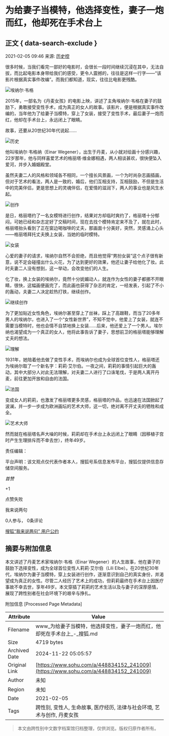 # 为给妻子当模特，他选择变性，妻子一炮而红，他却死在手术台上

## 正文 { data-search-exclude }


2021-02-05 09:46 来源: [历史控](https://www.sohu.com/a/448834152_241009?spm=smpc.content-abroad.content.1.1732251918003DURpOee)

很多时候，当我们看完一部好的电影时，会很长一段时间继续沉浸在其中，无法自拔，而比起电影本身带给我们的感受，更令人震撼的，往往是这样一行字——“该影片根据真实事件改编”。而我们都知道，现实，往往比电影更残酷。

![埃纳尔·韦格](https://p5.itc.cn/images01/20210205/6687eee7291c4a1ca0a807d9029a8174.jpeg)

2015年，一部名为《丹麦女孩》的电影上映，讲述了主角埃纳尔·韦格在妻子的鼓励下，勇敢接受变性手术，成为真正的女人的故事。该影片，便是根据真实事件改编的，当年他为了给妻子当模特，穿上了女装，接受了变性手术，最后妻子一炮而红，他却在手术台上，永远闭上了眼睛。

故事，还要从20世纪30年代说起……

![历史](https://p6.itc.cn/images01/20210205/5304199e96a6434bb756d3fc98309f2e.jpeg)

他叫埃纳尔·韦格纳（Einar Wegener），出生于丹麦，从小就对绘画十分感兴趣，22岁那年，他与同样喜爱艺术的格丽塔·维金娜相遇，两人相谈甚欢，很快便坠入爱河，并步入婚姻殿堂。

虽然夫妻二人的风格和领域各不相同，一个擅长风景画，一个为时尚杂志画插画，但对于艺术的看法，两人是一致的，婚后，他们互相支持，互相鼓励，不但是生活中的完美伴侣，更是思想上的灵魂伴侣，在爱情的滋润下，两人的事业也是风生水起。

![创作](https://p6.itc.cn/images01/20210205/f1c7e8cf884c4fe9bfb3393e660c4592.jpeg)

是日，格丽塔约了一名女模特进行创作，结果对方却临时爽约了，格丽塔十分郁闷，可她已经和杂志定好了交稿时间，现在去找个模特肯定来不及了，就在此时，格丽塔抬头看到了正在窗边喝咖啡的丈夫，那画面十分美好，突然，灵感涌上心头——格丽塔拜托丈夫换上女装，当她的临时模特。

![女装](https://p6.itc.cn/images01/20210205/f5f8b2ac1a7a4b74878e2e9f75b911ae.jpeg)

心爱的妻子的请求，埃纳尔自然不会拒绝，而且他觉得“男扮女装”这个点子很有新意，说不定会碰撞出什么火花，为了达到更好的效果，他还让妻子给他化了妆。此时夫妻二人没有想到，这一举动，会改变他们的人生。

化了妆，换上女装的埃纳尔，竟然十分妩媚动人，就连作为女性的妻子都挪不开眼睛，很快，这幅画便画完了，而此画也获得了杂志的肯定，一经发表，引起了不小的轰动，夫妻二人决定趁热打铁，继续创作。

![继续创作](https://p5.itc.cn/images01/20210205/e1490e3c797d4dc7a5a233a2a32dd303.jpeg)

为了更加贴近女性角色，埃纳尔甚至穿上了丝袜，踩上了高跟鞋，而当了20多年男人的埃纳尔，也进入了一个“女性新世界”，不知不觉中，他爱上了女装，就连不需要当模特时，他也会情不自禁地换上女装……后来，他还爱上了一个男人。埃尔纳也渴望成为一个真正的女人，他将此事告诉了妻子，思想前卫的格丽塔能够理解丈夫的想法。

![理解](https://p1.itc.cn/images01/20210205/4661b01a9a424b7b9ec360d27f5bcc0e.jpeg)

1931年，她陪着他去做了变性手术，而埃纳尔也成为全球首位变性人，格丽塔还为埃纳尔取了一个新名字：莉莉·艾尔伯。一夜之间，莉莉的事情引起巨大的轰动，其中大部分人对此无法理解，对夫妻二人进行了口诛笔伐，于是两人离开丹麦，前往更加开放和自由的法国。

![法国](https://p0.itc.cn/images01/20210205/eba87bb892b8480b91b6c9f1d3dcec1e.jpeg)

变成女人的莉莉，也激发了格丽塔更多灵感，格丽塔的作品，也迅速在法国掀起了波澜，并一步一步成为欧洲画坛的艺术大师，这一切，绝对离不开丈夫的牺牲和成全。

![艺术大师](https://p7.itc.cn/images01/20210205/50aca1f0b2f741ac8b373ac8255bbf32.jpeg)

然而就在格丽塔名声大噪的时候，莉莉却在手术台上永远闭上了眼睛（因移植子宫时产生生理排斥而不幸去世），终年49岁。

责任编辑：

平台声明：该文观点仅代表作者本人，搜狐号系信息发布平台，搜狐仅提供信息存储空间服务。

_首赞_

+1

点赞失败

我来说两句

0人参与， 0条评论

[搜狐“我来说两句” 用户公约](http://zt.pinglun.sohu.com/s2014/sljyhgy/index.shtml)

## 摘要与附加信息

<!-- tcd_abstract -->
本文讲述了丹麦艺术家埃纳尔·韦格（Einar Wegener）的人生故事，他在妻子的鼓励下选择变性，成为全球首位变性人莉莉·艾尔伯（Lili Elbe）。在20世纪30年代，埃纳尔为妻子当模特，穿上女装进行创作，逐渐意识到自己的真实身份，并渴望成为真正的女性。尽管二人经历了艺术上的成功，但莉莉最终在手术台上因医疗事故不幸去世，享年49岁。本文穿插了莉莉的艺术生活以及与妻子的深厚感情，展现了跨性别者在社会环境下的艰辛与挣扎。
<!-- tcd_abstract_end -->

附加信息 [Processed Page Metadata]

| Attribute       | Value                                  |
|-----------------|----------------------------------------|
| Filename        | www_为给妻子当模特，他选择变性，妻子一炮而红，他却死在手术台上_-_搜狐.md                             |
| Size            | 4719 bytes                           |
| Archived Date   | 2024-11-22 05:05:57                             |
| Original Link   | [https://www.sohu.com/a/448834152_241009](https://www.sohu.com/a/448834152_241009)                       |
| Author          | 未知                               |
| Region          | 未知                               |
| Date            | 2021-02-05                                 |
| Tags            | 跨性别, 变性人, 生命故事, 医疗经历, 法律与社会环境, 艺术与创作, 丹麦女孩                                 |
>
> 本文由跨性别中文数字档案馆归档整理，仅供浏览。版权归原作者所有。
>